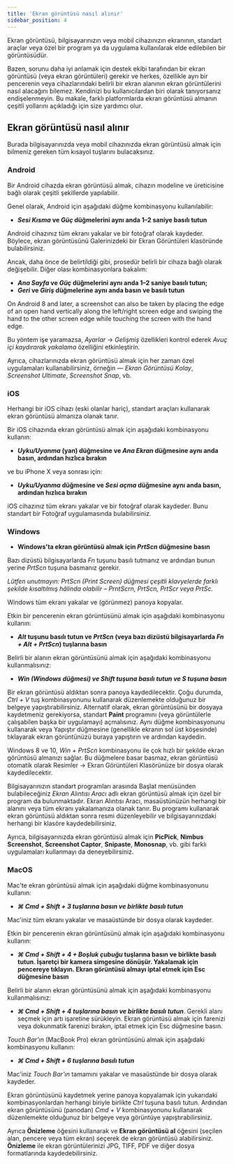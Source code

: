 ```yaml
---
title: 'Ekran görüntüsü nasıl alınır'
sidebar_position: 4
---
```


Ekran görüntüsü, bilgisayarınızın veya mobil cihazınızın ekranının, standart araçlar veya özel bir program ya da uygulama kullanılarak elde edilebilen bir görüntüsüdür.

Bazen, sorunu daha iyi anlamak için destek ekibi tarafından bir ekran görüntüsü (veya ekran görüntüleri) gerekir ve herkes, özellikle ayrı bir pencerenin veya cihazlarındaki belirli bir ekran alanının ekran görüntülerini nasıl alacağını bilemez. Kendinizi bu kullanıcılardan biri olarak tanıyorsanız endişelenmeyin. Bu makale, farklı platformlarda ekran görüntüsü almanın çeşitli yollarını açıkladığı için size yardımcı olur.

## Ekran görüntüsü nasıl alınır

Burada bilgisayarınızda veya mobil cihazınızda ekran görüntüsü almak için bilmeniz gereken tüm kısayol tuşlarını bulacaksınız.

### Android

Bir Android cihazda ekran görüntüsü almak, cihazın modeline ve üreticisine bağlı olarak çeşitli şekillerde yapılabilir.

Genel olarak, Android için aşağıdaki düğme kombinasyonu kullanılabilir:

- ***Sesi Kısma* ve *Güç* düğmelerini aynı anda 1–2 saniye basılı tutun**

Android cihazınız tüm ekranı yakalar ve bir fotoğraf olarak kaydeder. Böylece, ekran görüntüsünü Galerinizdeki bir Ekran Görüntüleri klasöründe bulabilirsiniz.

Ancak, daha önce de belirtildiği gibi, prosedür belirli bir cihaza bağlı olarak değişebilir. Diğer olası kombinasyonlara bakalım:

- ***Ana Sayfa* ve *Güç* düğmelerini aynı anda 1–2 saniye basılı tutun;**
- ***Geri* ve *Giriş* düğmelerine aynı anda basın ve basılı tutun**

On Android 8 and later, a screenshot can also be taken by placing the edge of an open hand vertically along the left/right screen edge and swiping the hand to the other screen edge while touching the screen with the hand edge.

Bu yöntem işe yaramazsa, *Ayarlar* → *Gelişmiş* özellikleri kontrol ederek *Avuç içi kaydırarak yakalama* özelliğini etkinleştirin.

Ayrıca, cihazlarınızda ekran görüntüsü almak için her zaman özel uygulamaları kullanabilirsiniz, örneğin — *Ekran Görüntüsü Kolay*, *Screenshot Ultimate*, *Screenshot Snap*, vb.

### iOS

Herhangi bir iOS cihazı (eski olanlar hariç), standart araçları kullanarak ekran görüntüsü almanıza olanak tanır.

Bir iOS cihazında ekran görüntüsü almak için aşağıdaki kombinasyonu kullanın:

- ***Uyku/Uyanma* (yan) düğmesine ve *Ana Ekran* düğmesine aynı anda basın, ardından hızlıca bırakın**

ve bu iPhone X veya sonrası için:

- ***Uyku/Uyanma* düğmesine ve *Sesi açma* düğmesine aynı anda basın, ardından hızlıca bırakın**

iOS cihazınız tüm ekranı yakalar ve bir fotoğraf olarak kaydeder. Bunu standart bir Fotoğraf uygulamasında bulabilirsiniz.

### Windows

- **Windows'ta ekran görüntüsü almak için *PrtScn* düğmesine basın**

Bazı dizüstü bilgisayarlarda *Fn* tuşunu basılı tutmanız ve ardından bunun yerine *PrtScn* tuşuna basmanız gerekir.

*Lütfen unutmayın: PrtScn (Print Screen) düğmesi çeşitli klavyelerde farklı şekilde kısaltılmış hâlinda olabilir – PrntScrn, PrtScn, PrtScr veya PrtSc.*

Windows tüm ekranı yakalar ve (görünmez) panoya kopyalar.

Etkin bir pencerenin ekran görüntüsünü almak için aşağıdaki kombinasyonu kullanın:

- ***Alt* tuşunu basılı tutun ve *PrtScn* (veya bazı dizüstü bilgisayarlarda *Fn + Alt + PrtScn*) tuşlarına basın**

Belirli bir alanın ekran görüntüsünü almak için aşağıdaki kombinasyonu kullanmalısınız:

- ****Win* (Windows düğmesi) ve *Shift* tuşuna basılı tutun ve ***S*** tuşuna basın***

Bir ekran görüntüsü aldıktan sonra panoya kaydedilecektir. Çoğu durumda, *Ctrl + V* tuş kombinasyonunu kullanarak düzenlemekte olduğunuz bir belgeye yapıştırabilirsiniz. Alternatif olarak, ekran görüntüsünü bir dosyaya kaydetmeniz gerekiyorsa, standart **Paint** programını (veya görüntülerle çalışabilen başka bir uygulamayı) açmalısınız. Aynı düğme kombinasyonunu kullanarak veya Yapıştır düğmesine (genellikle ekranın sol üst köşesinde) tıklayarak ekran görüntünüzü buraya yapıştırın ve ardından kaydedin.

Windows 8 ve 10, *Win + PrtScn* kombinasyonu ile çok hızlı bir şekilde ekran görüntüsü almanızı sağlar. Bu düğmelere basar basmaz, ekran görüntüsü otomatik olarak Resimler → Ekran Görüntüleri Klasörünüze bir dosya olarak kaydedilecektir.

Bilgisayarınızın standart programları arasında Başlat menüsünden bulabileceğiniz *Ekran Alıntısı Aracı* adlı ekran görüntüsü almak için özel bir program da bulunmaktadır. Ekran Alıntısı Aracı, masaüstünüzün herhangi bir alanını veya tüm ekranı yakalamanıza olanak tanır. Bu programı kullanarak ekran görüntüsü aldıktan sonra resmi düzenleyebilir ve bilgisayarınızdaki herhangi bir klasöre kaydedebilirsiniz.

Ayrıca, bilgisayarınızda ekran görüntüsü almak için **PicPick**, **Nimbus Screenshot**, **Screenshot Captor**, **Snipaste**, **Monosnap**, vb. gibi farklı uygulamaları kullanmayı da deneyebilirsiniz.

### MacOS

Mac'te ekran görüntüsü almak için aşağıdaki düğme kombinasyonunu kullanın:

- ******⌘ Cmd + Shift + 3*** tuşlarına basın ve birlikte basılı tutun***

Mac'iniz tüm ekranı yakalar ve masaüstünde bir dosya olarak kaydeder.

Etkin bir pencerenin ekran görüntüsünü almak için aşağıdaki kombinasyonu kullanın:

- ***⌘ Cmd + Shift + 4 + Boşluk çubuğu* tuşlarına basın ve birlikte basılı tutun.  İşaretçi bir kamera simgesine dönüşür. Yakalamak için pencereye tıklayın. Ekran görüntüsü almayı iptal etmek için Esc düğmesine basın**

Belirli bir alanın ekran görüntüsünü almak için aşağıdaki kombinasyonu kullanmalısınız:

- ***⌘ Cmd + Shift + 4*** ***tuşlarına basın ve birlikte basılı tutun***. Gerekli alanı seçmek için artı işaretine sürükleyin. Ekran görüntüsü almak için farenizi veya dokunmatik farenizi bırakın, iptal etmek için Esc düğmesine basın.

*Touch Bar'ın* (MacBook Pro) ekran görüntüsünü almak için aşağıdaki kombinasyonu kullanın:

- ******⌘ Cmd + Shift + 6*** tuşlarına basılı tutun***

Mac'iniz *Touch Bar'ın* tamamını yakalar ve masaüstünde bir dosya olarak kaydeder.

Ekran görüntüsünü kaydetmek yerine panoya kopyalamak için yukarıdaki kombinasyonlardan herhangi biriyle birlikte *Ctrl* tuşuna basılı tutun. Ardından ekran görüntüsünü (panodan) *Cmd + V* kombinasyonunu kullanarak düzenlemekte olduğunuz bir belgeye veya görüntüye yapıştırabilirsiniz.

Ayrıca **Önizleme** öğesini kullanarak ve **Ekran görüntüsü al** öğesini (seçilen alan, pencere veya tüm ekran) seçerek de ekran görüntüsü alabilirsiniz. **Önizleme** ile ekran görüntülerinizi JPG, TIFF, PDF ve diğer dosya formatlarında kaydedebilirsiniz.
